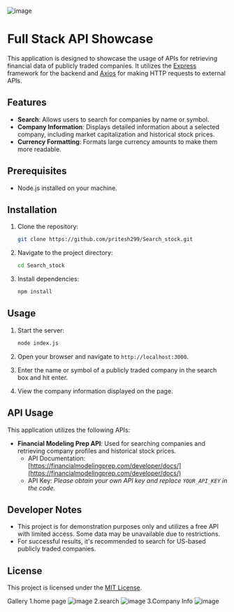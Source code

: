 ![image](https://github.com/pritesh299/Search_stock/assets/129420569/72b37082-7c62-43be-b490-e94a2f70835d)
# Full Stack API Showcase

This application is designed to showcase the usage of APIs for retrieving financial data of publicly traded companies. It utilizes the [Express](https://expressjs.com/) framework for the backend and [Axios](https://github.com/axios/axios) for making HTTP requests to external APIs.

## Features

- **Search**: Allows users to search for companies by name or symbol.
- **Company Information**: Displays detailed information about a selected company, including market capitalization and historical stock prices.
- **Currency Formatting**: Formats large currency amounts to make them more readable.

## Prerequisites

- Node.js installed on your machine.

## Installation

1. Clone the repository:

   ```bash
   git clone https://github.com/pritesh299/Search_stock.git
   ```

2. Navigate to the project directory:

   ```bash
   cd Search_stock
   ```

3. Install dependencies:

   ```bash
   npm install
   ```

## Usage

1. Start the server:

   ```bash
   node index.js
   ```

2. Open your browser and navigate to `http://localhost:3000`.

3. Enter the name or symbol of a publicly traded company in the search box and hit enter.

4. View the company information displayed on the page.

## API Usage

This application utilizes the following APIs:

- **Financial Modeling Prep API**: Used for searching companies and retrieving company profiles and historical stock prices.
  - API Documentation: [https://financialmodelingprep.com/developer/docs/](https://financialmodelingprep.com/developer/docs/)
  - API Key: *Please obtain your own API key and replace `YOUR_API_KEY` in the code.*

## Developer Notes

- This project is for demonstration purposes only and utilizes a free API with limited access. Some data may be unavailable due to restrictions.
- For successful results, it's recommended to search for US-based publicly traded companies.

## License

This project is licensed under the [MIT License](LICENSE).

Gallery 
1.home page
![image](https://github.com/pritesh299/Search_stock/assets/129420569/02c4cdd5-481a-45fa-b721-f0524594b0ff)
2.search
![image](https://github.com/pritesh299/Search_stock/assets/129420569/58005775-cffb-4ec8-a87b-5d09dd290e19)
3.Company Info
![image](https://github.com/pritesh299/Search_stock/assets/129420569/e7c6a844-8f06-44ec-9c97-3c5b2198818e)




